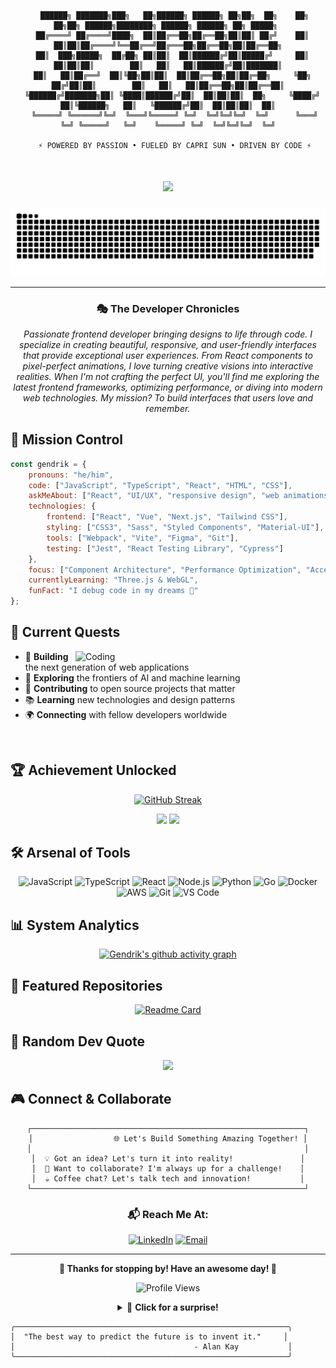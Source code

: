 <div align="center">

```
   ██████╗ ███████╗███╗   ██╗██████╗ ██████╗ ██╗██╗  ██╗    ██╗   ██╗██╗ ██████╗████████╗ ██████╗ ██████╗ ██╗ █████╗ 
  ██╔════╝ ██╔════╝████╗  ██║██╔══██╗██╔══██╗██║██║ ██╔╝    ██║   ██║██║██╔════╝╚══██╔══╝██╔═══██╗██╔══██╗██║██╔══██╗
  ██║  ███╗█████╗  ██╔██╗ ██║██║  ██║██████╔╝██║█████╔╝     ██║   ██║██║██║        ██║   ██║   ██║██████╔╝██║███████║
  ██║   ██║██╔══╝  ██║╚██╗██║██║  ██║██╔══██╗██║██╔═██╗     ╚██╗ ██╔╝██║██║        ██║   ██║   ██║██╔══██╗██║██╔══██║
  ╚██████╔╝███████╗██║ ╚████║██████╔╝██║  ██║██║██║  ██╗     ╚████╔╝ ██║╚██████╗   ██║   ╚██████╔╝██║  ██║██║██║  ██║
   ╚═════╝ ╚══════╝╚═╝  ╚═══╝╚═════╝ ╚═╝  ╚═╝╚═╝╚═╝  ╚═╝      ╚═══╝  ╚═╝ ╚═════╝   ╚═╝    ╚═════╝ ╚═╝  ╚═╝╚═╝╚═╝  ╚═╝
                                                                                                                         
   ⚡ POWERED BY PASSION • FUELED BY CAPRI SUN • DRIVEN BY CODE ⚡
```

<h1>
  <img src="https://readme-typing-svg.herokuapp.com/?lines=Welcome+to+my+realm!;Frontend+Developer;Crafting+Amazing+UIs&center=true&size=27">
</h1>

<img src="https://raw.githubusercontent.com/platane/platane/output/github-contribution-grid-snake.svg" alt="snake eating my contributions" />

</div>

---

<div align="center">
  
### 🎭 **The Developer Chronicles**
*Passionate frontend developer bringing designs to life through code. I specialize in creating beautiful, responsive, and user-friendly interfaces that provide exceptional user experiences. From React components to pixel-perfect animations, I love turning creative visions into interactive realities. When I'm not crafting the perfect UI, you'll find me exploring the latest frontend frameworks, optimizing performance, or diving into modern web technologies. My mission? To build interfaces that users love and remember.*

</div>

## 🚀 **Mission Control**

```javascript
const gendrik = {
    pronouns: "he/him",
    code: ["JavaScript", "TypeScript", "React", "HTML", "CSS"],
    askMeAbout: ["React", "UI/UX", "responsive design", "web animations"],
    technologies: {
        frontend: ["React", "Vue", "Next.js", "Tailwind CSS"],
        styling: ["CSS3", "Sass", "Styled Components", "Material-UI"],
        tools: ["Webpack", "Vite", "Figma", "Git"],
        testing: ["Jest", "React Testing Library", "Cypress"]
    },
    focus: ["Component Architecture", "Performance Optimization", "Accessibility"],
    currentlyLearning: "Three.js & WebGL",
    funFact: "I debug code in my dreams 🌙"
};
```

## 🎯 **Current Quests**

<img align="right" alt="Coding" width="400" src="https://media.giphy.com/media/qgQUggAC3Pfv687qPC/giphy.gif">

- 🌟 **Building** the next generation of web applications
- 🔬 **Exploring** the frontiers of AI and machine learning  
- 🚀 **Contributing** to open source projects that matter
- 📚 **Learning** new technologies and design patterns
- 🌍 **Connecting** with fellow developers worldwide

<br clear="right"/>

## 🏆 **Achievement Unlocked**

<div align="center">
  
[![GitHub Streak](https://github-readme-streak-stats.herokuapp.com/?user=GLVictoria&theme=radical&hide_border=true)](https://git.io/streak-stats)

</div>

<div align="center">
  <img height="180em" src="https://github-readme-stats.vercel.app/api?username=GLVictoria&show_icons=true&theme=radical&include_all_commits=true&count_private=true&hide_border=true"/>
  <img height="180em" src="https://github-readme-stats.vercel.app/api/top-langs/?username=GLVictoria&layout=compact&theme=radical&hide_border=true"/>
</div>

## 🛠️ **Arsenal of Tools**

<div align="center">

![JavaScript](https://img.shields.io/badge/-JavaScript-F7DF1E?style=for-the-badge&logo=javascript&logoColor=black)
![TypeScript](https://img.shields.io/badge/-TypeScript-3178C6?style=for-the-badge&logo=typescript&logoColor=white)
![React](https://img.shields.io/badge/-React-61DAFB?style=for-the-badge&logo=react&logoColor=black)
![Node.js](https://img.shields.io/badge/-Node.js-339933?style=for-the-badge&logo=node.js&logoColor=white)
![Python](https://img.shields.io/badge/-Python-3776AB?style=for-the-badge&logo=python&logoColor=white)
![Go](https://img.shields.io/badge/-Go-00ADD8?style=for-the-badge&logo=go&logoColor=white)
![Docker](https://img.shields.io/badge/-Docker-2496ED?style=for-the-badge&logo=docker&logoColor=white)
![AWS](https://img.shields.io/badge/-AWS-232F3E?style=for-the-badge&logo=amazon-aws&logoColor=white)
![Git](https://img.shields.io/badge/-Git-F05032?style=for-the-badge&logo=git&logoColor=white)
![VS Code](https://img.shields.io/badge/-VS%20Code-007ACC?style=for-the-badge&logo=visual-studio-code&logoColor=white)

</div>

## 📊 **System Analytics**

<div align="center">
  
[![Gendrik's github activity graph](https://github-readme-activity-graph.vercel.app/graph?username=GLVictoria&theme=react-dark&hide_border=true)](https://github.com/ashutosh00710/github-readme-activity-graph)

</div>

## 🌟 **Featured Repositories**

<div align="center">

[![Readme Card](https://github-readme-stats.vercel.app/api/pin/?username=GLVictoria&repo=GLVictoria&theme=radical&hide_border=true)](https://github.com/GLVictoria/GLVictoria)

</div>

## 💫 **Random Dev Quote**

<div align="center">
  
![](https://quotes-github-readme.vercel.app/api?type=horizontal&theme=radical)

</div>

## 🎮 **Connect & Collaborate**

<div align="center">

```
┌─────────────────────────────────────────────────────────────┐
│                  🌐 Let's Build Something Amazing Together! │
│                                                             │
│  💡 Got an idea? Let's turn it into reality!               │
│  🤝 Want to collaborate? I'm always up for a challenge!    │
│  ☕ Coffee chat? Let's talk tech and innovation!           │
└─────────────────────────────────────────────────────────────┘
```

### 📬 **Reach Me At:**
[![LinkedIn](https://img.shields.io/badge/-LinkedIn-0077B5?style=for-the-badge&logo=linkedin&logoColor=white)](https://www.linkedin.com/in/gendrik-victoria/)
[![Email](https://img.shields.io/badge/-Email-D14836?style=for-the-badge&logo=gmail&logoColor=white)](mailto:gendrik.victoria@gmail.com)

</div>

---

<div align="center">
  
**🌟 Thanks for stopping by! Have an awesome day! 🌟**

![Profile Views](https://komarev.com/ghpvc/?username=GLVictoria&label=Profile%20Views&color=0e75b6&style=flat)

<details>
<summary>🎁 <b>Click for a surprise!</b></summary>
<br>
<p align="center">
  <img src="https://media.giphy.com/media/3o7abKhOpu0NwenH3O/giphy.gif" width="300">
  <br>
  <i>Keep coding and stay awesome! 🚀</i>
</p>
</details>

</div>

<!-- ASCII Art Footer -->
```
╭─────────────────────────────────────────────────────────────╮
│  "The best way to predict the future is to invent it."     │
│                                        - Alan Kay           │
╰─────────────────────────────────────────────────────────────╯
```
